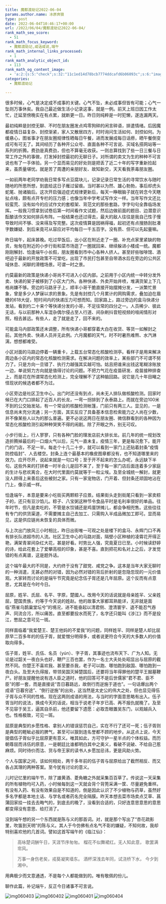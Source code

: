 ```yaml
---
title: 魔都渡劫记2022-06-04
params.author.name: 冰原奔狼
type: post
date: 2022-06-04T10:46:17+00:00
url: /2022/06/04/魔都渡劫记2022-06-04/
rank_math_seo_score:
  - 51
rank_math_focus_keyword:
  - 魔都渡劫记,咸话咸说,端午
rank_math_internal_links_processed:
  - 1
rank_math_analytic_object_id:
  - 113
rank_math_og_content_image:
  - 'a:2:{s:5:"check";s:32:"11c1ed14d78bcb7774ddcafd6b06093c";s:6:"images";a:0:{}}'
categories:
  - 魔都渡劫记

---
```

很多时候，心气是决定成不成事的关键。心气不坠，未必成事但皆有可能；心气一坠则万事休矣。我自己最近做生活小记录这事，就是一例。前天上班日因工作太忙，迁延至傍晚实在有点累，就断更一日。昨日则纯粹是一时犯懒，遂连漏两天。

最初纯粹是封控无聊、不时在朋友圈发点鸡零狗碎的闲言碎语，排遣情绪。后因魔都疫情日益复杂、封控渐紧，家人又散居四方，时时询问生活如何、封控如何。为缓悬心，图省事才在朋友圈规律性晒每日午餐，进而发展成每日话痨，晒午餐倒变成可有可无了。其间经历了各种开公众号、直面各种不可言说、买域名搭网站等一系列的折腾。费劲是真费劲，但也不算毫无收获。一则总算找到了些一日三餐与日常工作之外的事做，打发掉封控最初的无聊日子。对所谓的卖文为生的种种不可言说也有了一手体验。另一个显而易见的好处则是把丢了近二十年的写字重新捡起来，虽质量堪忧。就是苦了周遭的亲朋好友、故知新交，天天看我荼毒朋友圈。

一如前两年老同学劝我日常多写点豆腐块儿，记录记录日常生活的寻常饮水与随时随地的所思所想，到底给这日子雁过留痕。当时甚以为然、雄心勃勃，事后却虎头蛇尾、抛诸脑后。这次开启强迫症式规律更新后，每天一睁眼脑子就在转念今天瞎扯点啥，颇有点开专栏的压力感；也像当年中学考试写作文一样。当年写作文还比较蛮荒、没有如今的应试作文的套框架、背范文的那些套路，字字句句全靠临场发挥。一般我习惯拿到试卷后第一时间看作文试题，然后边做前面的题目、边潜意识酝酿该作文如何排兵布阵。一般结果也还过得去，最大的敌人往往是我自己性子慢导致时间不够、没来得及写完整。这次疫情算是因祸得福，起初还有点搜肠刮肚凑字数嫌疑、到后来竟可从容应对平均每日一千五百字。没有质、但可以先起量嘛。

昨日端午，起床甚晚。吃过早饭后，出小区在附近走了一圈、补充点家里紧缺的物资，匆匆在附近的小步行街和菜市场逛了一圈就回来、继续躲进小楼成一统。魔都刚刚解封、恰逢端午小长假，朋友圈看到市中心各种人挤人。甚至好些咖啡馆、酒吧迫于最新的开放政策不可堂吃，出现了市民打包甚至自带酒水后在旁边的公共区域休息、闲聊的滑稽场景。可谓一时之景。

约莫最新的政策是快递小哥尚不可进入小区内部。之前用于小区内统一中转分发外卖、快递的架子被移到了小区大门外。各种快递、外卖开始井喷，堆满货架上下几格尚嫌不够。旁边的马路牙子上，顺丰小哥干脆直接开始摆摊分发，一派繁忙景象，曾是多少人梦寐以求的景象。先是有封控几个月累计的网购需求，叠加迫在眉睫的618大促，短时间内的快递压力可想而知。回家路上，路过旁边的盒马快递分发站，看到约二十来个等快递分发的小哥，不足往常的四分之一。人员稀少、彼此无话，与以前那种人车混杂偶尔侵占至人行道、间杂刷抖音短视频的喧闹情形对照，相去甚远。有些人，走了就是走了，回不来的。

可能盒马内部政策还未调整，所有快递小哥都穿着大白在收货、等货一如解封之前。其他外卖、快递人员并无此例。六月魔都的天气，时不时暑热难熬、水汽淋漓，想想都难受。

小区对面的马路边停着一辆重卡，上载五台常态化核酸检测亭。看样子是用来解决周边各小区内的常态化核酸检测需求。在解决问题的效率上，某些部门不可谓不努力了。只是方向一旦错了、执行力越强其实越可怕。姑且把谁来出钱这笔糊涂账放一边，单说努力方向就是值得讨论的问题。不把力气花在疫苗研发、疫苗接种排查上，而是花在所谓常态化检测上，完全理解不了这种脑回路。说它是几十年目睹之怪现状的候选者都不为过。

小区旁边是社区卫生中心。出门时还没有到点，尚未无人排队做核酸检测。回家时候已在大门口排起了近百人的长龙，一弯一拐排到了永泰路上。而就在旁边100米不到的公交始发站，有一个常设的核酸检测帐篷，门前只有两三人。显见的，一是信息尚未充分流通；另一方面，其实反应了具备基本信息检索能力之人尚在少数，并不像某些人以为的那么普遍。更不必说这两日在朋友圈、微信群看到的各种因为常态化核酸检测引起种种哭笑不得的闹剧。除了开眼之外，别无可叹。

小步行街上，行人寥寥，只有各种门脸的理发店前大排长龙。前几年的统一规划改造折腾掉最后的一口烟火气以后，元气一直未复。疫情三年，更是每况愈下。能开门的门店，不足一半。每走个十几二十步，就可以看到一家门上还贴着封条“疫情防控临封”、人去楼空。封条上连个最基本的橡皮图章都没有，也不知道哪里来的效力。应开尽开，说起来就是一句口号；至于开不起来的怎么办呢，永远缺下半句。这些外来的打拼者一时半会儿是回不来了，至于每一家门店后面连着多少家庭的生计与悲欢离合，在大时代里面约莫就等于一粒尘埃。及至全城统一解封，就更没人顾得上来善后这些被封之家。只有一家宠物店，门开着、但封条还顽固地沾在门上，像示威一样。

恰逢端午，本意是要来小吃街买两颗粽子应景。结果街头走到街尾只看到一家卖粽子的，还只有豆沙馅儿。粽子、八宝粥这种节令食品平时是毛利率很好的单品。往年时节，但凡是卖吃的，不管是水饺铺还是鸡蛋饼摊儿，都会争相兜售。这些往往有专门的供货渠道，不需要摊主自己去加工、只需购入半成品微加工即可。显而易见，这是供应链尚未恢复的具体而微。

与上次出门放风三小时相比，昨日出街唯一可观之处是楼下的盒马、永辉门口不再有排长队进超市的人流。社区卫生中心的马路对面，隔壁小区种植的凌霄花开得正艳，满架青翠间杂红大花，甚是好看。时势比人强，究竟夏日已至。小时候读舒婷的诗，给此花套上了爱攀高枝的印象，甚是不喜。直到把花和名对上之后，才发觉错的有点离谱，这是题外话。

这个端午最大的不同是，大约终于没有了甜党、咸党之争。这本是当年大家无聊时的一种消遣，无甚必然的对错，因为必然对错的背后折射的是忽隐忽现的一元价值观。大家转而讨论的是端午节究竟是纪念伍子胥还是几年屈原。这个反而有点意思，尤其是在今时今日。

屈原，姓羋、氏屈、名平、字原，楚國人。改用今天的话说就是母亲姓羋、父亲姓屈，楚国贵族，约等于今天说的姓赵。他的故事大家都耳熟能详，无非就是面临“燕雀乌鹊巢堂坛兮”的境况，进不能奋起以清君侧、澄清寰宇、退不能忍气吞声、同流合污，所以痛苦。直至都要投水而死了，名字还只能叫《涉江》而不是投江，憋屈之意可见一斑。

同样面临着“我爱楚王、楚王他妈的不爱我”的问题，同样姓羋、同样是楚人却比屈原早二百多年的的伍子胥，就爱憎分明得多，或者说更符合今天的大多数人的价值取向得多。

伍子胥，姓羋、氏伍、名员（yún）、字子胥，其事迹也流布天下、广为人知。无论是过韶关一夜白头也好，鞭尸三百也罢，作为一名士大夫处处昭显出与屈原的截然不同。你楚王不喜欢我、甚至要杀我，老子可以跑、哪怕跑到敌国、哪怕跑到一夜白头。及至大仇得报，带领吴国灭掉楚国后，还要将当年得罪他的楚平王掘墓鞭尸。好朋友提醒他说有违人臣之道时，他的回答可不是后世儒家“君不君、臣不臣”的那一套，而是直接说“吾日暮路远，故倒行而逆施于道也”。一句话爆出两个成语“日暮穷途”、“倒行逆施”的出处，这当然是太史公的伟大之处，但也显见得伍子胥与众不同的性格。现在这两则成语的用法，与当时的字面意思略有出入。伍子胥当时的说法，换成今天的话说，相当于说老子年岁已高、再不报仇就晚了。及至不见容于吴王，逼其自杀前，他还要留下遗愿：必取吾眼置吴东门，以观越兵入也。性格极致，可见一斑。

屈原是典型的乡愿性格、拿别人的错误惩罚自己，实在不行了还可一死；伍子胥则是典型的睚眦必报的脾气，甚至可以狠到连名誉都不顾的地步。从这点上说，今天提倡伍子胥似乎比屈原更有意义。唯其如此，方可守护一星半点的个体权益。而历朝尊屈而讳伍的原意，一是朝廷比谁都明白其中之奥义，看破不说破、不给自己惹麻烦。同时待价而沽、货与帝王家的读书人乡愿加忌讳，更是风助火势。

个人与国家之间，该如何相处，两千多年前的伍子胥与屈原给出了截然相反、而又各占其理的两种答案。至今犹有讨论的意义。

儿时记忆里的端午节，除了雄黄酒、菱角糖之外就采集百百草了。传说这一天采集的所有植物均可入药，小时候每到这一天就会背个背篼采满一筐、尽量避免重样。有没有入药、有没有效果自是不知道的，倒是因此认识了不少植物与药草，虽然好多名字都是本地土话、与学名或者药名完全隔膜。昨天本想去菜市场卖点艾草、菖蒲回家挂一挂去去晦气的，到底去的晚了，没看到合适的，只好连意思意思的意思都变得没有意思、给打消了。

没到端午想的另一个东西就是陈与义的那首词。对，就是那个写出了“杏花疏影里，吹笛到天明”的陈与义。其人于今仿佛有点名气不彰的嫌疑，不知何故，我却特别喜欢他的几首词。譬如这首写端午的《临江仙》：

> 高咏楚词酬午日，天涯节序匆匆。
> 榴花不似舞裙红。无人知此意，
> 歌罢满帘风。
>
> 万事一身伤老矣，戎葵凝笑墙东。
> 酒杯深浅去年同，试浇桥下水，
> 今夕到湘中。

用典极少而文意通透，不是每个人都能做到的。唯有敬佩的份儿。

聊作此篇，补记端午，反正今日诸事不可言说。

<img decoding="async" src="https://i0.wp.com/s2.loli.net/2022/06/04/dkvJ6M3tDQz27x1.jpg?w=640&#038;ssl=1" alt="img060403" data-recalc-dims="1" />
<img decoding="async" src="https://i0.wp.com/s2.loli.net/2022/06/04/3POiraQylgT8fqM.jpg?w=640&#038;ssl=1" alt="img060402" data-recalc-dims="1" />
<img decoding="async" src="https://i0.wp.com/s2.loli.net/2022/06/04/iCWdjoRDu2q1YPz.jpg?w=640&#038;ssl=1" alt="img060401" data-recalc-dims="1" />
<img decoding="async" src="https://i0.wp.com/s2.loli.net/2022/06/04/npsy1GkXQcSwHxf.jpg?w=640&#038;ssl=1" alt="img060404" data-recalc-dims="1" />
